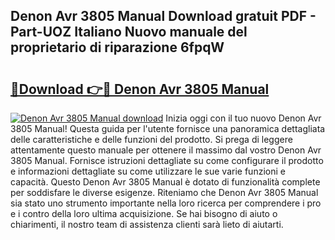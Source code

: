 ## Denon Avr 3805 Manual Download gratuit PDF - Part-UOZ Italiano Nuovo manuale del proprietario di riparazione 6fpqW

# <h2><a href="http://dfb56j5.blite.top/?on=Denon+Avr+3805+Manual">🔗Download 👉🔴 Denon Avr 3805 Manual</a></h2>

[![Denon Avr 3805 Manual download](https://i.imgur.com/lujVjoI.png)](http://dfb56j5.blite.top/?on=Denon+Avr+3805+Manual)
Inizia oggi con il tuo nuovo Denon Avr 3805 Manual! Questa guida per l'utente fornisce una panoramica dettagliata delle caratteristiche e delle funzioni del prodotto. Si prega di leggere attentamente questo manuale per ottenere il massimo dal vostro Denon Avr 3805 Manual. Fornisce istruzioni dettagliate su come configurare il prodotto e informazioni dettagliate su come utilizzare le sue varie funzioni e capacità. Questo Denon Avr 3805 Manual è dotato di funzionalità complete per soddisfare le diverse esigenze. Riteniamo che Denon Avr 3805 Manual sia stato uno strumento importante nella loro ricerca per comprendere i pro e i contro della loro ultima acquisizione. Se hai bisogno di aiuto o chiarimenti, il nostro team di assistenza clienti sarà lieto di aiutarti.
